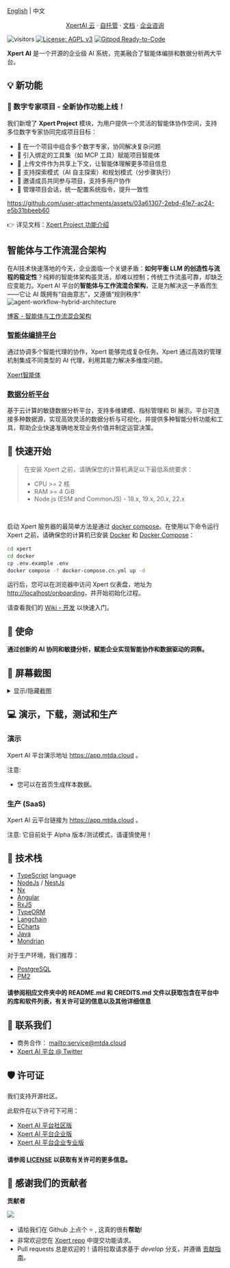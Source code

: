 [English](./README.md) | 中文


[uri_license]: https://www.gnu.org/licenses/agpl-3.0.html
[uri_license_image]: https://img.shields.io/badge/License-AGPL%20v3-blue.svg

<p align="center">
  <a href="https://app.mtda.cloud/">XpertAI 云</a> ·
  <a href="https://mtda.cloud/docs/getting-started/community/">自托管</a> ·
  <a href="https://mtda.cloud/docs/">文档</a> ·
  <a href="https://mtda.cloud/#connect">企业咨询</a>
</p>


![visitors](https://visitor-badge.laobi.icu/badge?page_id=meta-d.ocap)
[![License: AGPL v3][uri_license_image]][uri_license]
[![Gitpod Ready-to-Code](https://img.shields.io/badge/Gitpod-Ready--to--Code-blue?logo=gitpod)](https://gitpod.io/#https://github.com/xpert-ai/xpert)


**Xpert AI** 是一个开源的企业级 AI 系统，完美融合了智能体编排和数据分析两大平台。

## 💡 新功能

### 🔧 数字专家项目 - 全新协作功能上线！

我们新增了 **Xpert Project** 模块，为用户提供一个灵活的智能体协作空间，支持多位数字专家协同完成项目目标：

- 🧠 在一个项目中组合多个数字专家，协同解决复杂问题
- 🧰 引入绑定的工具集（如 MCP 工具）赋能项目智能体
- 📎 上传文件作为共享上下文，让智能体理解更多项目信息
- 🔄 支持探索模式（AI 自主探索）和规划模式（分步骤执行）
- 👥 邀请成员共同参与项目，支持多用户协作
- 📁 管理项目会话，统一配置系统指令，提升一致性

https://github.com/user-attachments/assets/03a61307-2ebd-41e7-ac24-e5b31bbeeb60

👉 详见文档：[Xpert Project 功能介绍](https://mtda.cloud/docs/ai/chat/project/)

## 智能体与工作流混合架构

在AI技术快速落地的今天，企业面临一个关键矛盾：**如何平衡 LLM 的创造性与流程的稳定性**？纯粹的智能体架构虽灵活，却难以控制；传统工作流虽可靠，却缺乏应变能力。Xpert AI 平台的**智能体与工作流混合架构**，正是为解决这一矛盾而生——它让 AI 既拥有“自由意志”，又遵循“规则秩序”
![agent-workflow-hybrid-architecture](https://github.com/user-attachments/assets/b3b432f9-54ab-4ec1-9fc4-7e46fbfb88ba)

[博客 - 智能体与工作流混合架构](https://mtda.cloud/blog/agent-workflow-hybrid-architecture)

### [智能体编排平台](https://mtda.cloud/docs/ai/)

通过协调多个智能代理的协作，Xpert 能够完成复杂任务。Xpert 通过高效的管理机制集成不同类型的 AI 代理，利用其能力解决多维度问题。

[Xpert智能体](https://github.com/user-attachments/assets/e21f8b35-2f72-4b81-a245-f36759df7c27)

### [数据分析平台](https://mtda.cloud/docs/models/)

基于云计算的敏捷数据分析平台，支持多维建模、指标管理和 BI 展示。平台可连接多种数据源，实现高效灵活的数据分析与可视化，并提供多种智能分析功能和工具，帮助企业快速准确地发现业务价值并制定运营决策。

## 🚀 快速开始

> 在安装 Xpert 之前，请确保您的计算机满足以下最低系统要求：
> 
> - CPU >= 2 核
> - RAM >= 4 GiB
> - Node.js (ESM and CommonJS) - 18.x, 19.x, 20.x, 22.x

</br>

启动 Xpert 服务器的最简单方法是通过 [docker compose](docker/docker-compose.yaml)。在使用以下命令运行 Xpert 之前，请确保您的计算机已安装 [Docker](https://docs.docker.com/get-docker/) 和 [Docker Compose](https://docs.docker.com/compose/install/)：

```bash
cd xpert
cd docker
cp .env.example .env
docker compose -f docker-compose.cn.yml up -d
```

运行后，您可以在浏览器中访问 Xpert 仪表盘，地址为 [http://localhost/onboarding](http://localhost/onboarding)，并开始初始化过程。

请查看我们的 [Wiki - 开发](https://github.com/xpert-ai/xpert/wiki/Development) 以快速入门。

## 🎯 使命

__通过创新的 AI 协同和敏捷分析，赋能企业实现智能协作和数据驱动的洞察。__

## 🌼 屏幕截图

<details>
<summary>显示/隐藏截图</summary>

### 帕累托分析 [在新页签打开](https://app.mtda.cloud/public/story/892690e5-66ab-4649-9bf5-c1a9c432c01b?pageKey=bsZ0sjxnxI)
![Pareto analysis Screenshot](https://github.com/meta-d/meta-d/raw/main/img/v2.0/story-workspace.png)

### 产品利润分析 [在新页签打开](https://app.mtda.cloud/public/story/892690e5-66ab-4649-9bf5-c1a9c432c01b?pageKey=6S4oEUnVO3)
![Product profit analysis Screenshot](https://github.com/meta-d/meta-d/raw/main/img/v2.0/story-viewer.png)

### 经销商分析 [在新页签打开](https://app.mtda.cloud/public/story/a58112aa-fc9c-4b5b-a04e-4ea9b57ebba9?pageKey=nrEZxh1aqp)
![经销商分析截图](https://github.com/meta-d/meta-d/raw/main/img/reseller-profit-analysis.png)

### 大屏仪表板 [在新页签打开](https://app.mtda.cloud/public/story/9c462bea-89f6-44b8-a35e-34b21cd15a36)
![大屏仪表板截图](https://github.com/meta-d/meta-d/raw/main/img/bigview-supermart-sales.png)

### 指标应用 [在新页签打开](https://www.mtda.cloud/en/blog/2023/07/24/sample-adv-7-indicator-app)
![Indicator application Screenshot](https://github.com/meta-d/meta-d/raw/main/img/v2.0/indicator-app-ai-copilot.png)

### 指标应用移动端 [在新页签打开](https://www.mtda.cloud/en/blog/2023/07/24/sample-adv-7-indicator-app)
![指标应用移动端截图](https://github.com/meta-d/meta-d/raw/main/img/indicator-app-mobile.jpg)

</details>

## 💻 演示，下载，测试和生产

### 演示

Xpert AI 平台演示地址 <https://app.mtda.cloud> 。

注意:
- 您可以在首页生成样本数据。

### 生产 (SaaS)

Xpert AI 云平台链接为 <https://app.mtda.cloud> 。

注意: 它目前处于 Alpha 版本/测试模式，请谨慎使用！

## 🧱 技术栈

- [TypeScript](https://www.typescriptlang.org) language
- [NodeJs](https://nodejs.org) / [NestJs](https://github.com/nestjs/nest)
- [Nx](https://nx.dev)
- [Angular](https://angular.io)
- [RxJS](http://reactivex.io/rxjs)
- [TypeORM](https://github.com/typeorm/typeorm)
- [Langchain](https://js.langchain.com/)
- [ECharts](https://echarts.apache.org/)
- [Java](https://www.java.com/)
- [Mondrian](https://github.com/pentaho/mondrian)

对于生产环境，我们推荐：

- [PostgreSQL](https://www.postgresql.org)
- [PM2](https://github.com/Unitech/pm2)

#### 请参阅相应文件夹中的 README.md 和 CREDITS.md 文件以获取包含在平台中的库和软件列表，有关许可证的信息以及其他详细信息

## 💌 联系我们

- 商务合作： <mailto:service@mtda.cloud>
- [Xpert AI 平台 @ Twitter](https://twitter.com/CloudMtda)

## 🛡️ 许可证

我们支持开源社区。

此软件在以下许可下可用：

- [Xpert AI 平台社区版](https://github.com/xpert-ai/xpert/blob/main/LICENSE.md#xpert-ai-platform-community-edition-license)
- [Xpert AI 平台企业版](https://github.com/xpert-ai/xpert/blob/main/LICENSE.md#xpert-ai-platform-small-business-license)
- [Xpert AI 平台企业专业版](https://github.com/xpert-ai/xpert/blob/main/LICENSE.md#xpert-ai-platform-enterprise-license)

#### 请参阅 [LICENSE](LICENSE.md) 以获取有关许可的更多信息。

## 💪 感谢我们的贡献者

**贡献者**

<a href="https://github.com/xpert-ai/xpert/graphs/contributors">
  <img src="https://contributors-img.web.app/image?repo=xpert-ai/xpert" />
</a>

- 请给我们在 Github 上点个 :star: , 这真的很有**帮助**!
- 非常欢迎您在 [Xpert repo](https://github.com/xpert-ai/xpert/issues) 中提交功能请求。
- Pull requests 总是欢迎的！请将拉取请求基于 _develop_ 分支，并遵循 [贡献指南](.github/CONTRIBUTING.md)。
